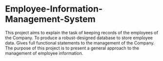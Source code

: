 # Employee-Information-Management-System
This project aims to explain the task of keeping records of the employees of the Company. To produce a robust-designed database to store employee data. Gives full functional statements to the management of the Company. The purpose of this project is to present a general approach to the management of employee information.


